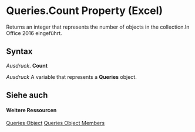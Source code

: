 
# Queries.Count Property (Excel)

Returns an integer that represents the number of objects in the collection.In Office 2016 eingeführt.


## Syntax

 _Ausdruck_. **Count**

 _Ausdruck_ A variable that represents a **Queries** object.


## Siehe auch


#### Weitere Ressourcen


[Queries Object](3c16b2f6-8189-352a-4c4e-513bdb9c01d5.md)
[Queries Object Members](http://msdn.microsoft.com/library/115ddd43-ee03-f057-60a0-58841af95957%28Office.15%29.aspx)